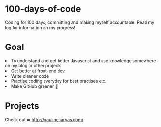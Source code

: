 # 100-days-of-code
Coding for 100 days, committing and making myself accountable. 
Read my log for information on my progress!

# Goal
<li> To understand and get better Javascript and use knowledge somewhere on my blog or other projects </li>
<li> Get better at front-end dev </li>
<li>Write cleaner code </li>
<li>Practise coding everyday for best practises etc.</li>
<li>Make GitHub greener 💚</li>

# Projects
Check out ➡️ http://paulinenarvas.com/
